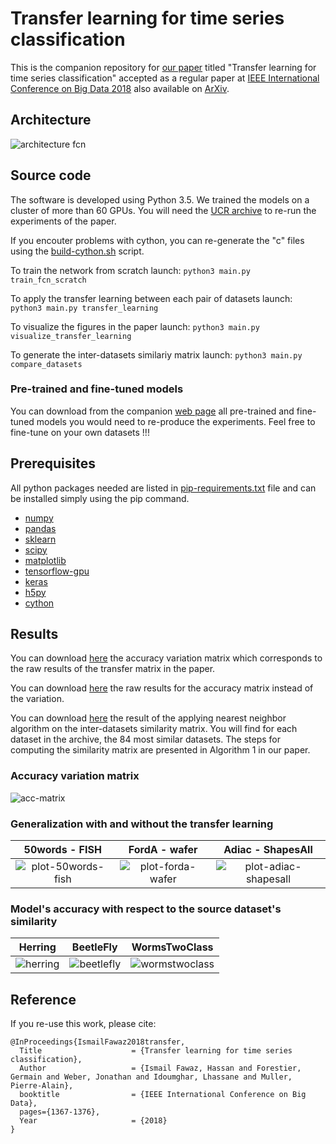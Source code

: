 # Transfer learning for time series classification
This is the companion repository for [our paper](https://ieeexplore.ieee.org/document/8621990) titled "Transfer learning for time series classification" accepted as a regular paper at [IEEE International Conference on Big Data 2018](http://cci.drexel.edu/bigdata/bigdata2018/index.html) also available on [ArXiv](https://arxiv.org/abs/1811.01533). 

## Architecture
![architecture fcn](https://github.com/hfawaz/bigdata18/blob/master/png/fcn-archi.png)

## Source code
The software is developed using Python 3.5. We trained the models on a cluster of more than 60 GPUs. You will need the [UCR archive](https://www.cs.ucr.edu/~eamonn/time_series_data/) to re-run the experiments of the paper. 

If you encouter problems with cython, you can re-generate the "c" files using the [build-cython.sh](https://github.com/hfawaz/bigdata18/blob/master/utils/build-cython.sh) script. 

To train the network from scratch launch: ```python3 main.py train_fcn_scratch```

To apply the transfer learning between each pair of datasets launch: ```python3 main.py transfer_learning```

To visualize the figures in the paper launch: ```python3 main.py visualize_transfer_learning```

To generate the inter-datasets similariy matrix launch: ```python3 main.py compare_datasets```

### Pre-trained and fine-tuned models
You can download from the companion [web page](http://germain-forestier.info/src/bigdata2018/) all pre-trained and fine-tuned models you would need to re-produce the experiments. 
Feel free to fine-tune on your own datasets !!! 

## Prerequisites
All python packages needed are listed in [pip-requirements.txt](https://github.com/hfawaz/bigdata18/blob/master/utils/pip-requirements.txt) file and can be installed simply using the pip command. 

* [numpy](http://www.numpy.org/)  
* [pandas](https://pandas.pydata.org/)  
* [sklearn](http://scikit-learn.org/stable/)  
* [scipy](https://www.scipy.org/)  
* [matplotlib](https://matplotlib.org/)  
* [tensorflow-gpu](https://www.tensorflow.org/)  
* [keras](https://keras.io/)  
* [h5py](http://docs.h5py.org/en/latest/build.html)
* [cython](https://cython.org/)

## Results
You can download [here](https://github.com/hfawaz/bigdata18/blob/master/results/df_transfer.csv) the accuracy variation matrix which corresponds to the raw results of the transfer matrix in the paper.

You can download [here](https://github.com/hfawaz/bigdata18/blob/master/results/df_transfer_acc.csv) the raw results for the accuracy matrix instead of the variation.

You can download [here](https://github.com/hfawaz/bigdata18/blob/master/results/similar_datasets.csv) the result of the applying nearest neighbor algorithm on the inter-datasets similarity matrix. You will find for each dataset in the archive, the 84 most similar datasets.
The steps for computing the similarity matrix are presented in Algorithm 1 in our paper.

### Accuracy variation matrix
![acc-matrix](https://github.com/hfawaz/bigdata18/blob/master/png/acc-matrix.png)
### Generalization with and without the transfer learning
50words - FISH              |  FordA - wafer | Adiac - ShapesAll
:-------------------------:|:-------------------------:|:-------------------------:
![plot-50words-fish](https://github.com/hfawaz/bigdata18/blob/master/png/50words-fish.png)  |  ![plot-forda-wafer](https://github.com/hfawaz/bigdata18/blob/master/png/forda-wafer.png) | ![plot-adiac-shapesall](https://github.com/hfawaz/bigdata18/blob/master/png/adiac-shapesall.png)
### Model's accuracy with respect to the source dataset's similarity
Herring              |  BeetleFly | WormsTwoClass
:-------------------------:|:-------------------------:|:-------------------------:
![herring](https://github.com/hfawaz/bigdata18/blob/master/png/herring.png)  |  ![beetlefly](https://github.com/hfawaz/bigdata18/blob/master/png/beetlefly.png) | ![wormstwoclass](https://github.com/hfawaz/bigdata18/blob/master/png/wormstwoclass.png)

## Reference

If you re-use this work, please cite:

```
@InProceedings{IsmailFawaz2018transfer,
  Title                    = {Transfer learning for time series classification},
  Author                   = {Ismail Fawaz, Hassan and Forestier, Germain and Weber, Jonathan and Idoumghar, Lhassane and Muller, Pierre-Alain},
  booktitle                = {IEEE International Conference on Big Data},
  pages={1367-1376}, 
  Year                     = {2018}
}
```
